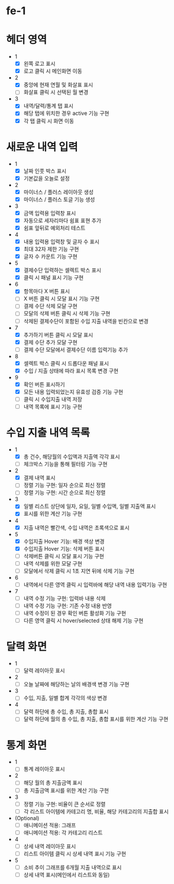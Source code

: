 # fe-1

# 헤더 영역

-   1
    -   [x] 왼쪽 로고 표시
    -   [x] 로고 클릭 시 메인화면 이동
-   2
    -   [x] 중앙에 현재 연월 및 화살표 표시
    -   [ ] 화살표 클릭 시 선택된 월 변경
-   3
    -   [x] 내역/달력/통계 탭 표시
    -   [x] 해당 탭에 위치한 경우 active 기능 구현
    -   [x] 각 탭 클릭 시 화면 이동

# 새로운 내역 입력

-   1
    -   [x] 날짜 인풋 박스 표시
    -   [x] 기본값을 오늘로 설정
-   2
    -   [x] 마이너스 / 플러스 레이아웃 생성
    -   [x] 마이너스 / 플러스 토글 기능 생성
-   3
    -   [x] 금액 입력용 입력창 표시
    -   [x] 자동으로 세자리마다 쉼표 표현 추가
    -   [x] 쉼표 앞뒤로 예외처리 테스트
-   4
    -   [x] 내용 입력용 입력창 및 글자 수 표시
    -   [x] 최대 32자 제한 기능 구현
    -   [x] 글자 수 카운트 기능 구현
-   5
    -   [x] 결제수단 입력하는 셀렉트 박스 표시
    -   [x] 클릭 시 패널 표시 기능 구현
-   6
    -   [x] 항목마다 X 버튼 표시
    -   [ ] X 버튼 클릭 시 모달 표시 기능 구현
    -   [ ] 결제 수단 삭제 모달 구현
    -   [ ] 모달의 삭제 버튼 클릭 시 삭제 기능 구현
    -   [ ] 삭제된 결제수단이 포함된 수입 지출 내역을 빈칸으로 변경
-   7
    -   [x] 추가하기 버튼 클릭 시 모달 표시
    -   [x] 결제 수단 추가 모달 구현
    -   [ ] 결제 수단 모달에서 결제수단 이름 입력기능 추가
-   8
    -   [x] 셀렉트 박스 클릭 시 드롭다운 패널 표시
    -   [x] 수입 / 지출 상태에 따라 표시 목록 변경 구현
-   9
    -   [x] 확인 버튼 표시하기
    -   [x] 모든 내용 입력되었는지 유효성 검증 기능 구현
    -   [ ] 클릭 시 수입지출 내역 저장
    -   [ ] 내역 목록에 표시 기능 구현

# 수입 지출 내역 목록

-   1
    -   [x] 총 건수, 해당월의 수입액과 지출액 각각 표시
    -   [ ] 체크박스 기능을 통해 필터링 기능 구현
-   2
    -   [x] 결제 내역 표시
    -   [ ] 정렬 기능 구현: 일자 순으로 최신 정렬
    -   [ ] 정렬 기능 구현: 시간 순으로 최신 정렬
-   3
    -   [x] 일별 리스트 상단에 일자, 요일, 일별 수입액, 일별 지출액 표시
    -   [x] 표시를 위한 계산 기능 구현
-   4
    -   [x] 지출 내역은 빨간색, 수입 내역은 초록색으로 표시
-   5
    -   [x] 수입지출 Hover 기능: 배경 색상 변경
    -   [x] 수입지출 Hover 기능: 삭제 버튼 표시
    -   [ ] 삭제버튼 클릭 시 모달 표시 기능 구현
    -   [ ] 내역 삭제를 위한 모달 구현
    -   [ ] 모달에서 삭제 클릭 시 1초 지연 뒤에 삭제 기능 구현
-   6
    -   [ ] 내역에서 다른 영역 클릭 시 입력바에 해당 내역 내용 입력기능 구현
-   7
    -   [ ] 내역 수정 기능 구현: 입력바 내용 삭제
    -   [ ] 내역 수정 기능 구현: 기존 수정 내용 반영
    -   [ ] 내역 수정이 된 경우 확인 버튼 활성화 기능 구현
    -   [ ] 다른 영역 클릭 시 hover/selected 상태 해제 기능 구현

# 달력 화면

-   1
    -   [ ] 달력 레이아웃 표시
-   2
    -   [ ] 오늘 날짜에 해당하는 날의 배경색 변경 기능 구현
-   3
    -   [ ] 수입, 지출, 일별 합계 각각의 색상 변경
-   4
    -   [ ] 달력 하단에 총 수입, 총 지출, 총합 표시
    -   [ ] 달력 하단에 월의 총 수입, 총 지출, 총합 표시를 위한 계산 기능 구현

# 통계 화면

-   1
    -   [ ] 통계 레이아웃 표시
-   2
    -   [ ] 해당 월의 총 지출금액 표시
    -   [ ] 총 지출금액 표시를 위한 계산 기능 구현
-   3
    -   [ ] 정렬 기능 구현: 비율이 큰 순서로 정렬
    -   [ ] 각 리스트 아이템에 카테고리 명, 비율, 해당 카테고리의 지출합 표시
-   (Optional)
    -   [ ] 애니메이션 적용: 그래프
    -   [ ] 애니메이션 적용: 각 카테고리 리스트
-   4
    -   [ ] 상세 내역 레이아웃 표시
    -   [ ] 리스트 아이템 클릭 시 상세 내역 표시 기능 구현
-   5
    -   [ ] 소비 추이 그래프를 6개월 지출 내역으로 표시
    -   [ ] 상세 내역 표시(메인에서 리스트와 동일)
